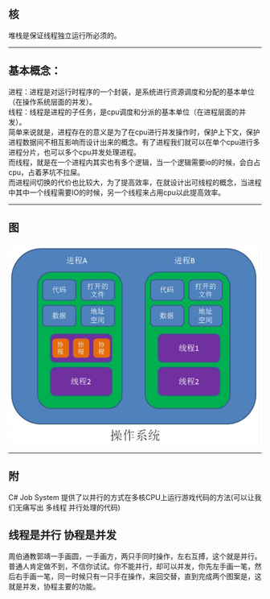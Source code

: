 ## 核 
堆栈是保证线程独立运行所必须的。    

---

## 基本概念：  
进程：进程是对运行时程序的一个封装，是系统进行资源调度和分配的基本单位（在操作系统层面的并发）。  
线程：线程是进程的子任务，是cpu调度和分派的基本单位（在进程层面的并发）。  
简单来说就是，进程存在的意义是为了在cpu进行并发操作时，保护上下文，保护进程数据间不相互影响而设计出来的概念。有了进程我们就可以在单个cpu进行多进程分片，也可以多个cpu并发处理进程。  
而线程，就是在一个进程内其实也有多个逻辑，当一个逻辑需要io的时候，会白占cpu，占着茅坑不拉屎。  
而进程间切换的代价也比较大，为了提高效率，在就设计出可线程的概念，当进程中其中一个线程需要IO的时候，另一个线程来占用cpu以此提高效率。  

---
## 图  
![进程线程协程](/BIG/操作系统/coroutine.png)

---
## 附
C# Job System 提供了以并行的方式在多核CPU上运行游戏代码的方法(可以让我们无痛写出 多线程 并行处理的代码)

## 线程是并行 协程是并发
周伯通教郭靖一手画圆，一手画方，两只手同时操作，左右互搏，这个就是并行。普通人肯定做不到，不信你试试。你不能并行，却可以并发，你先左手画一笔，然后右手画一笔，同一时候只有一只手在操作，来回交替，直到完成两个图案是，这就是并发，协程主要的功能。
